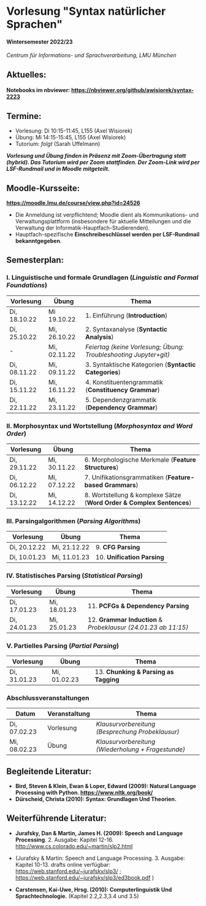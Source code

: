 # Vorlesung "Syntax natürlicher Sprachen"

#### Wintersemester 2022/23

*Centrum für Informations- und Sprachverarbeitung, LMU München*


## Aktuelles:

#### Notebooks im nbviewer: https://nbviewer.org/github/awisiorek/syntax-2223


## Termine:

- Vorlesung: Di 10:15-11:45, L155 (Axel Wisiorek)
- Übung: Mi 14:15-15:45, L155 (Axel Wisiorek)
- Tutorium: *folgt* (Sarah Uffelmann)

***Vorlesung und Übung finden in Präsenz mit Zoom-Übertragung statt (hybrid). Das Tutorium wird per Zoom stattfinden. Der Zoom-Link wird per LSF-Rundmail und in Moodle mitgeteilt.***



## Moodle-Kursseite:

**https://moodle.lmu.de/course/view.php?id=24526**

- Die Anmeldung ist verpflichtend; Moodle dient als Kommunikations- und Verwaltungsplattform (insbesondere für aktuelle Mitteilungen und die Verwaltung der Informatik-Hauptfach-Studierenden).
- Hauptfach-spezifische **Einschreibeschlüssel werden per LSF-Rundmail bekanntgegeben**.




## Semesterplan:


### I. Linguistische und formale Grundlagen (*Linguistic and Formal Foundations*)

| Vorlesung |  Übung | Thema 
| ------------- | ------------- | ------------- | 
| Di, 18.10.22 | Mi 19.10.22 | 1. Einführung (**Introduction**) | 
| Di, 25.10.22 | Mi, 26.10.22  | 2. Syntaxanalyse (**Syntactic Analysis**) |  
| - | Mi, 02.11.22  | *Feiertag (keine Vorlesung; Übung: Troubleshooting Jupyter+git)*  |    
| Di, 08.11.22 | Mi, 09.11.22  | 3. Syntaktische Kategorien (**Syntactic Categories**) |    
| Di, 15.11.22 | Mi, 16.11.22 | 4. Konstituentengrammatik (**Constituency Grammar**) |   
| Di, 22.11.22 | Mi, 23.11.22 | 5. Dependenzgrammatik (**Dependency Grammar**) |    


### II. Morphosyntax und Wortstellung (*Morphosyntax and Word Order*)

| Vorlesung |  Übung | Thema 
| ------------- | ------------- | ------------- |   
| Di, 29.11.22 | Mi, 30.11.22 | 6. Morphologische Merkmale (**Feature Structures**) |    
| Di, 06.12.22 | Mi, 07.12.22 | 7. Unifikationsgrammatiken (**Feature-based Grammars**) |   
| Di, 13.12.22 | Mi, 14.12.22 | 8. Wortstellung & komplexe Sätze (**Word Order & Complex Sentences**) | 


### III. Parsingalgorithmen (*Parsing Algorithms*)

| Vorlesung |  Übung | Thema 
| ------------- | ------------- | ------------- |   
| Di, 20.12.22 | Mi, 21.12.22 | 9. **CFG Parsing** |  
| Di, 10.01.23 | Mi, 11.01.23 | 10. **Unification Parsing** | 


### IV. Statistisches Parsing (*Statistical Parsing*)

| Vorlesung |  Übung | Thema 
| ------------- | ------------- | ------------- |  
| Di, 17.01.23 | Mi, 18.01.23 | 11. **PCFGs & Dependency Parsing** |  
| Di, 24.01.23 | Mi, 25.01.23 | 12. **Grammar Induction** & *Probeklausur (24.01.23 ab 11:15)* | 


### V. Partielles Parsing (*Partial Parsing*)

| Vorlesung |  Übung | Thema 
| ------------- | ------------- | ------------- | 
| Di, 31.01.23 | Mi, 01.02.23 | 13. **Chunking & Parsing as Tagging** | 


### Abschlussveranstaltungen


| Datum | Veranstaltung | Thema 
| ------------- | ------------- | ------------- | 
| Di, 07.02.23 | Vorlesung |  *Klausurvorbereitung (Besprechung Probeklausur)*  | 
| Mi, 08.02.23 | Übung |  *Klausurvorbereitung (Wiederholung + Fragestunde)*  | 




## Begleitende Literatur:

- **Bird, Steven & Klein, Ewan & Loper, Edward (2009): Natural Language Processing with Python. https://www.nltk.org/book/** 
- **Dürscheid, Christa (2010): Syntax: Grundlagen Und Theorien.**

## Weiterführende Literatur:

- **Jurafsky, Dan & Martin, James H. (2009): Speech and Language Processing**. 2. Ausgabe: Kapitel 12-16. http://www.cs.colorado.edu/~martin/slp2.html 
- (Jurafsky & Martin: Speech and Language Processing. 3. Ausgabe: Kapitel 10-13. drafts online verfügbar: https://web.stanford.edu/~jurafsky/slp3/ ; https://web.stanford.edu/~jurafsky/slp3/ed3book.pdf )

- **Carstensen, Kai-Uwe, Hrsg. (2010): Computerlinguistik Und Sprachtechnologie.** (Kapitel 2.2,2.3,3.4 und 3.5)